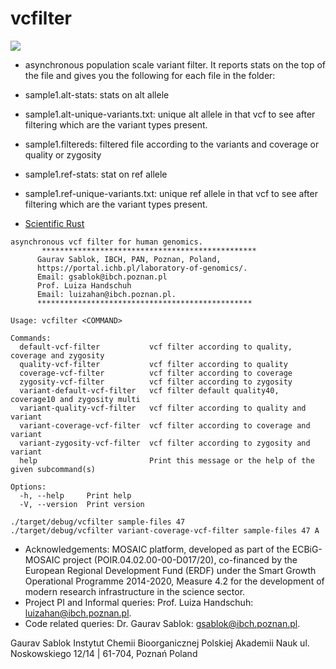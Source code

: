 # vcfilter

![](https://github.com/IBCHgenomic/eVaiutilities/blob/main/logo.png)

- asynchronous population scale variant filter. It reports stats on the top of the file and gives you the following for each file in the folder:
- sample1.alt-stats: stats on alt allele
- sample1.alt-unique-variants.txt: unique alt allele in that vcf to see after filtering which are the variant types present.
- sample1.filtereds: filtered file according to the variants and coverage or quality or zygosity
- sample1.ref-stats: stat on ref allele
- sample1.ref-unique-variants.txt: unique ref allele in that vcf to see after filtering which are the variant types present.

- [Scientific Rust](https://www.youtube.com/watch?app=desktop&v=dru-2Cn-RTQ)

```
asynchronous vcf filter for human genomics.
       ************************************************
      Gaurav Sablok, IBCH, PAN, Poznan, Poland,
      https://portal.ichb.pl/laboratory-of-genomics/.
      Email: gsablok@ibch.poznan.pl
      Prof. Luiza Handschuh
      Email: luizahan@ibch.poznan.pl.
      ************************************************

Usage: vcfilter <COMMAND>

Commands:
  default-vcf-filter           vcf filter according to quality, coverage and zygosity
  quality-vcf-filter           vcf filter according to quality
  coverage-vcf-filter          vcf filter according to coverage
  zygosity-vcf-filter          vcf filter according to zygosity
  variant-default-vcf-filter   vcf filter default quality40, coverage10 and zygosity multi
  variant-quality-vcf-filter   vcf filter according to quality and variant
  variant-coverage-vcf-filter  vcf filter according to coverage and variant
  variant-zygosity-vcf-filter  vcf filter according to zygosity and variant
  help                         Print this message or the help of the given subcommand(s)

Options:
  -h, --help     Print help
  -V, --version  Print version
```

```
./target/debug/vcfilter sample-files 47
./target/debug/vcfilter variant-coverage-vcf-filter sample-files 47 A
```

- Acknowledgements: MOSAIC platform, developed as part of the ECBiG-MOSAIC project (POIR.04.02.00-00-D017/20), co-financed by the European Regional Development Fund (ERDF) under the Smart Growth Operational Programme 2014-2020, Measure 4.2 for the development of modern research infrastructure in the science sector.
- Project PI and Informal queries: Prof. Luiza Handschuh: luizahan@ibch.poznan.pl.
- Code related queries: Dr. Gaurav Sablok: gsablok@ibch.poznan.pl.

Gaurav Sablok Instytut Chemii Bioorganicznej Polskiej Akademii Nauk ul. Noskowskiego 12/14 | 61-704, Poznań Poland
